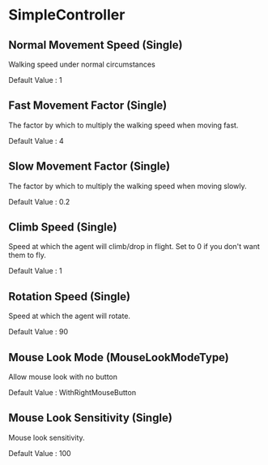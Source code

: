 # SimpleController

## Normal Movement Speed (Single)

Walking speed under normal circumstances

Default Value     : 1


## Fast Movement Factor (Single)

The factor by which to multiply the walking speed when moving fast.

Default Value     : 4


## Slow Movement Factor (Single)

The factor by which to multiply the walking speed when moving slowly.

Default Value     : 0.2


## Climb Speed (Single)

Speed at which the agent will climb/drop in flight. Set to 0 if you don't want them to fly.

Default Value     : 1


## Rotation Speed (Single)

Speed at which the agent will rotate.

Default Value     : 90


## Mouse Look Mode (MouseLookModeType)

Allow mouse look with no button

Default Value     : WithRightMouseButton


## Mouse Look Sensitivity (Single)

Mouse look sensitivity.

Default Value     : 100

